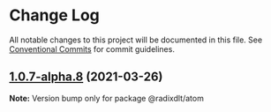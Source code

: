 # Change Log

All notable changes to this project will be documented in this file.
See [Conventional Commits](https://conventionalcommits.org) for commit guidelines.

## [1.0.7-alpha.8](https://github.com/radixdlt/radixdlt-javascript/compare/@radixdlt/atom@1.0.7-alpha.2...@radixdlt/atom@1.0.7-alpha.8) (2021-03-26)

**Note:** Version bump only for package @radixdlt/atom
